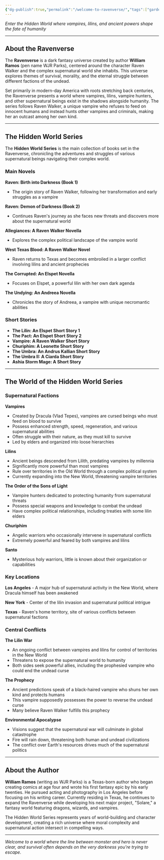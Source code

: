 ```yaml
---
{"dg-publish":true,"permalink":"/welcome-to-ravenverse/","tags":["gardenEntry"]}
---
```




_Enter the Hidden World where vampires, lilins, and ancient powers shape the fate of humanity_

---

## About the Ravenverse

The **Ravenverse** is a dark fantasy universe created by author **William Ramos** (pen name WJR Parks), centered around the character Raven Walker and the complex supernatural world she inhabits. This universe explores themes of survival, morality, and the eternal struggle between different factions of the undead.

Set primarily in modern-day America with roots stretching back centuries, the Ravenverse presents a world where vampires, lilins, vampire hunters, and other supernatural beings exist in the shadows alongside humanity. The series follows Raven Walker, a unique vampire who refuses to feed on innocent humans and instead hunts other vampires and criminals, making her an outcast among her own kind.

---

## The Hidden World Series

The **Hidden World Series** is the main collection of books set in the Ravenverse, chronicling the adventures and struggles of various supernatural beings navigating their complex world.

### Main Novels

**Raven: Birth into Darkness (Book 1)**

- The origin story of Raven Walker, following her transformation and early struggles as a vampire

**Raven: Demon of Darkness (Book 2)**

- Continues Raven's journey as she faces new threats and discovers more about the supernatural world

**Allegiances: A Raven Walker Novella**

- Explores the complex political landscape of the vampire world

**West Texas Blood: A Raven Walker Novel**

- Raven returns to Texas and becomes embroiled in a larger conflict involving lilins and ancient prophecies

**The Corrupted: An Elspet Novella**

- Focuses on Elspet, a powerful lilin with her own dark agenda

**The Undying: An Andreea Novella**

- Chronicles the story of Andreea, a vampire with unique necromantic abilities

### Short Stories

- **The Lilin: An Elspet Short Story 1**
- **The Pact: An Elspet Short Story 2**
- **Vampire: A Raven Walker Short Story**
- **Churiphim: A Leonette Short Story**
- **The Umbra: An Andrus Kallian Short Story**
- **The Umbra II: A Ciarda Short Story**
- **Ashia Storm Mage: A Short Story**

---

## The World of the Hidden World Series

### Supernatural Factions

**Vampires**

- Created by Dracula (Vlad Tepes), vampires are cursed beings who must feed on blood to survive
- Possess enhanced strength, speed, regeneration, and various supernatural abilities
- Often struggle with their nature, as they must kill to survive
- Led by elders and organized into loose hierarchies

**Lilins**

- Ancient beings descended from Lilith, predating vampires by millennia
- Significantly more powerful than most vampires
- Rule over territories in the Old World through a complex political system
- Currently expanding into the New World, threatening vampire territories

**The Order of the Sons of Light**

- Vampire hunters dedicated to protecting humanity from supernatural threats
- Possess special weapons and knowledge to combat the undead
- Have complex political relationships, including treaties with some lilin elders

**Churiphim**

- Angelic warriors who occasionally intervene in supernatural conflicts
- Extremely powerful and feared by both vampires and lilins

**Santo**

- Mysterious holy warriors, little is known about their organization or capabilities

### Key Locations

**Los Angeles** - A major hub of supernatural activity in the New World, where Dracula himself has been awakened

**New York** - Center of the lilin invasion and supernatural political intrigue

**Texas** - Raven's home territory, site of various conflicts between supernatural factions

### Central Conflicts

**The Lilin War**

- An ongoing conflict between vampires and lilins for control of territories in the New World
- Threatens to expose the supernatural world to humanity
- Both sides seek powerful allies, including the prophesied vampire who could end the undead curse

**The Prophecy**

- Ancient predictions speak of a black-haired vampire who shuns her own kind and protects humans
- This vampire supposedly possesses the power to reverse the undead curse
- Many believe Raven Walker fulfills this prophecy

**Environmental Apocalypse**

- Visions suggest that the supernatural war will culminate in global catastrophe
- Fire will rain down, threatening both human and undead civilizations
- The conflict over Earth's resources drives much of the supernatural politics

---

## About the Author

**William Ramos** (writing as WJR Parks) is a Texas-born author who began creating comics at age four and wrote his first fantasy epic by his early twenties. He pursued acting and photography in Los Angeles before focusing on his writing career. Currently residing in Texas, he continues to expand the Ravenverse while developing his next major project, "Solare," a fantasy world featuring dragons, wizards, and vampires.

The Hidden World Series represents years of world-building and character development, creating a rich universe where moral complexity and supernatural action intersect in compelling ways.

---

_Welcome to a world where the line between monster and hero is never clear, and survival often depends on the very darkness you're trying to escape._